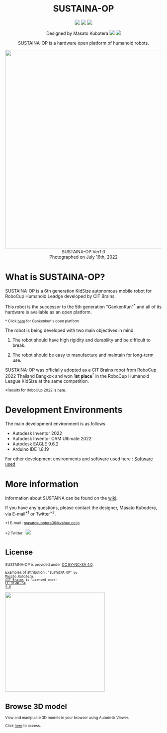 <h1 align="center">
  SUSTAINA-OP
</h1>

<p align="center">
  <a href="https://github.com/citbrains/SUSTAINA-OP/blob/master/LICENSE"><img src="https://img.shields.io/badge/License-CC%20BY--NC--SA%204.0-lightgrey.svg"></a>
  <a href="https://github.com/citbrains/SUSTAINA-OP/issues"><img src="https://img.shields.io/github/issues-raw/citbrains/SUSTAINA-OP?color=brightgreen"></a>
  <a href="https://github.com/citbrains/SUSTAINA-OP/issues"><img src="https://img.shields.io/github/issues-closed-raw/citbrains/SUSTAINA-OP?color=red"></a>
</P>

<p align="center">
  Designed by Masato Kubotera
  <a href="https://github.com/MasatoKubotera"><img src="https://img.shields.io/github/followers/MasatoKubotera?label=&style=social"></a>
  <a href="https://twitter.com/CreateRoboCup"><img src="https://img.shields.io/twitter/follow/CreateRoboCup?label=&style=social"></a>
</P>

<p align="center">
  SUSTAINA-OP is a hardware open platform of humanoid robots.
</P>

<p align="center">
  <img src="https://user-images.githubusercontent.com/53966390/179649825-2e39dd2a-3ecc-4411-954d-acd4d6080c3b.png" width="640px"><br>
  SUSTAINA-OP Ver1.0<br>
  Photographed on July 16th, 2022
</P>

<h1>
  What is SUSTAINA-OP?
</h1>

<p>
  SUSTAINA-OP is a 6th generation KidSize autonomous mobile robot for RoboCup Humanoid Leadge developed by CIT Brains.

  This robot is the successor to the 5th generation "GankenKun"<sup>*</sup> and all of its hardware is available as an open platform.

  <small>* Click <a href="https://github.com/citbrains/OpenPlatform">here</a> for Gankenkun's open platform.</small>

  The robot is being developed with two main objectives in mind.

  1. The robot should have high rigidity and durability and be difficult to break.

  2. The robot should be easy to manufacture and maintain for long-term use.

  SUSTAINA-OP was officially adopted as a CIT Brains robot from RoboCup 2022 Thailand Bangkok and won <strong>1st place</strong><sup>*</sup> in the RoboCup Humanoid League KidSize at the same competition.

  <small>*Results for RoboCup 2022 is <a href="https://humanoid.robocup.org/hl-2022/results/">here</a>.</small>
</p>

<h1>
  Development Environments
</h1>

<p>
  The main development environment is as follows

  - Autodesk Inventor 2022
  - Autodesk Inventor CAM Ultimate 2022
  - Autodesk EAGLE 9.6.2
  - Arduino IDE 1.8.19
  
  For other development environments and software used here : <a href="https://github.com/citbrains/SUSTAINA-OP/wiki/Software-used">Software used</a>
</p>

<h1>
  More information
</h1>

<p>
  Information about SUSTAINA can be found on the <a href="https://github.com/citbrains/SUSTAINA-OP/wiki">wiki</a>.

  If you have any questions, please contact the designer, Masato Kubodera, via E-mail<sup>*1</sup> or Twitter<sup>*2</sup>.
</p>

<p><small>*1 E-mail : <a href="mailto:masatokubotera06@yahoo.co.jp?subject=Questions about SUSTAINA-OP">masatokubotera06@yahoo.co.jp</a></small></p>

<p><small>*2 Twitter : </a><a href="https://twitter.com/CreateRoboCup"><img src="https://img.shields.io/twitter/follow/CreateRoboCup?label=Masato%20Kubotera&style=social"></a>

<h1>
  License
</h1>

<p>
  SUSTAINA-OP is provided under <a href="https://creativecommons.org/licenses/by-nc-sa/4.0/">CC BY-NC-SA 4.0</a>.

  Examples of attribution : <code>"SUSTAINA-OP" by <a href="https://github.com/MasatoKubotera">Masato Kubotera</a>, <a href="https://github.com/citbrains">CIT Brains</a> is licensed under <a href="https://creativecommons.org/licenses/by-nc-sa/4.0/">CC BY-NC-SA 4.0</a></code>
</p>

<img src="https://mirrors.creativecommons.org/presskit/buttons/88x31/png/by-nc-sa.png" width="320px">

<h1>
  Browse 3D model
</h1>

<p>
  View and manipulate 3D models in your browser using Autodesk Viewer.

  Click <a href="https://citbrains.github.io/SUSTAINA-OP/autodesk_viewer.html">here</a> to access.
</p>
